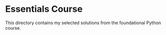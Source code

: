 # Essentials Course

This directory contains my selected solutions from the foundational Python course. 
